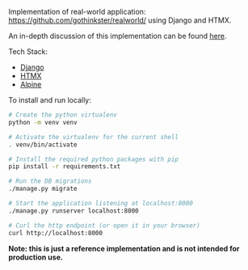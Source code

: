 
Implementation of real-world application: https://github.com/gothinkster/realworld/ using Django and HTMX.

An in-depth discussion of this implementation can be found [here](https://danjacob.net/posts/anatomyofdjangohtmxproject/).

Tech Stack:

* [Django](https://djangoproject.com)
* [HTMX](https://htmx.org)
* [Alpine](https://alpinejs.dev)

To install and run locally:

```bash
# Create the python virtualenv
python -m venv venv

# Activate the virtualenv for the current shell
. venv/bin/activate

# Install the required python packages with pip
pip install -r requirements.txt

# Run the DB migrations
./manage.py migrate

# Start the application listening at localhost:8000
./manage.py runserver localhost:8000

# Curl the http endpoint (or open it in your browser)
curl http://localhost:8000
```

**Note: this is just a reference implementation and is not intended for production use.**
